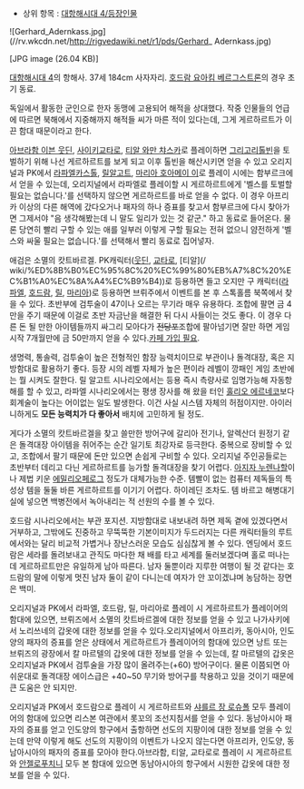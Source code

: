   * 상위 항목 : [대항해시대 4/등장인물](%EB%8C%80%ED%95%AD%ED%95%B4%EC%8B%9C%EB%8C%80%204/%EB%93%B1%EC%9E%A5%EC%9D%B8%EB%AC%BC.md)  

![Gerhard_Adernkass.jpg](//rv.wkcdn.net/http://rigvedawiki.net/r1/pds/Gerhard_
Adernkass.jpg)

[JPG image (26.04 KB)]

[대항해시대 4](%EB%8C%80%ED%95%AD%ED%95%B4%EC%8B%9C%EB%8C%80%204.md)의 항해사. 37세
184cm 사자자리. [호드람 요아킴 베르그스트론](%ED%98%B8%EB%93%9C%EB%9E%8C%20%EC%9A%94%EC%95%84%ED%82%B4%20%EB%B2%A0%EB%A5%B4%EA%B7%B8%EC%8A%A4%ED%8A%B8%EB%A1%A0.md)의 경우
초기 동료.

독일에서 활동한 군인으로 한자 동맹에 고용되어 해적을 상대했다. 작중 인물들의 언급에 따르면 북해에서 지중해까지 해적들 씨가 마른 적이
있다는데, 그게 게르하르트가 이끈 함대 때문이라고 한다.

[아브라함 이븐 웃딘](%EC%95%84%EB%B8%8C%EB%9D%BC%ED%95%A8%20%EC%9D%B4%EB%B8%90%20%EC%9B%83%EB%94%98.md), [사이키교타로](%EC%82%AC%EC%9D%B4%ED%82%A4%20%EA%B5%90%ED%83%80%EB%A1%9C.md), [티알 와만 챠스카](%ED%8B%B0%EC%95%8C%20%EC%99%80%EB%A7%8C%20%EC%B1%A0%EC%8A%A4%EC%B9%B4.md)로 플레이하면 [그리고리톨빈](%EA%B7%B8%EB%A6%AC%EA%B3%A0%EB%A6%AC%20%ED%86%A8%EB%B9%88.md)을 토벌하기 위해
나선 게르하르트를 보게 되고 이후 톨빈을 해산시키면 얻을 수 있고 오리지널과 PK에서 [라파엘카스톨](%EB%9D%BC%ED%8C%8C%EC%97%98%20%EC%B9%B4%EC%8A%A4%ED%86%A8.md), [릴알고트](%EB%A6%B4%20%EC%95%8C%EA%B3%A0%ED%8A%B8.md), [마리아 호아메이 이](%EB%A7%88%EB%A6%AC%EC%95%84%20%ED%98%B8%EC%95%84%EB%A9%94%EC%9D%B4%20%EC%9D%B4.md)로 플레이
시에는 함부르크에서 얻을 수 있는데, 오리지널에서 라파엘로 플레이할 시 게르하르트에게 '벨스를 토벌할 필요는 없습니다.'를 선택하지 않으면
게르하르트를 바로 얻을 수 없다. 이 경우 아프리카 이상의 다른 해역에 갔다오거나 패자의 하나 증표를 찾고서 함부르크에 다시 찾아가면
그제서야 "음 생각해봤는데 니 말도 일리가 있는 것 같군." 하고 동료로 들어온다. 물론 당연히 빨리 구할 수 있는 애를 일부러 이렇게 구할
필요는 전혀 없으니 얌전하게 '벨스와 싸울 필요는 없습니다.'를 선택해서 빨리 동료로 집어넣자.

애검은 소멸의 캇트바르겔. PK캐릭터([웃딘](%EC%95%84%EB%B8%8C%EB%9D%BC%ED%95%A8%20%EC%9D%B4%EB%B8%90%20%EC%9B%83%EB%94%98.md),
[교타로](%EC%82%AC%EC%9D%B4%ED%82%A4%20%EA%B5%90%ED%83%80%EB%A1%9C.md), [티알](/
wiki/%ED%8B%B0%EC%95%8C%20%EC%99%80%EB%A7%8C%20%EC%B1%A0%EC%8A%A4%EC%B9%B4))로
등용하면 들고 오지만 구
캐릭터([라파엘](%EB%9D%BC%ED%8C%8C%EC%97%98%20%EC%B9%B4%EC%8A%A4%ED%86%A8.md), [호드람](%ED%98%B8%EB%93%9C%EB%9E%8C%20%EC%9A%94%EC%95%84%ED%82%B4%20%EB%B2%A0%EB%A5%B4%EA%B7%B8%EC%8A%A4%ED%8A%B8%EB%A1%A0.md),
[릴](%EB%A6%B4%20%EC%95%8C%EA%B3%A0%ED%8A%B8.md), [마리아](%EB%A7%88%EB%A6%AC%EC%95%84%20%ED%98%B8%EC%95%84%EB%A9%94%EC%9D%B4%20%EC%9D%B4.md))로 등용하면 브뤼주에서
이벤트를 본 후 스톡홀름 북쪽에서 찾을 수 있다. 초반부에 검투술이 47이나 오르는 무기라 매우 유용하다. 조합에 팔면 금 4만을 주기
때문에 이걸로 초반 자금난을 해결한 뒤 다시 사들이는 것도 좋다. 이 경우 다른 돈 될 만한 아이템들까지 싸그리 모아다가
<del>전당포</del>조합에 팔아넘기면 잘만 하면 게임 시작 7개월만에 금 50만까지 얻을 수 있다.[카페 가입
필요](http://cafe.naver.com/daehangs/49107).

생명력, 통솔력, 검투술이 높은 전형적인 함장 능력치이므로 부관이나 돌격대장, 혹은 지방함대로 활용하기 좋다. 등장 시의 레벨 자체가 높은
편이라 레벨이 깡패인 게임 초반에는 뭘 시켜도 잘한다. 릴 알고트 시나리오에서는 등용 즉시 측량사로 임명가능해 자동항해를 할 수 있고,
라파엘 시나리오에서는 평생 장사를 해 왔을 터인 [훌리오 에르네코](%ED%9B%8C%EB%A6%AC%EC%98%A4%20%EC%97%90%EB%A5%B4%EB%84%A4%EC%BD%94.md)보다 회계술이 높다는 어이없는 일도 발생한다. 이건 사실 시스템 자체의
허점이지만. 아이러니하게도 **모든 능력치가 다 좋아서** 배치에 고민하게 될 정도.

게다가 소멸의 캇트바르겔을 찾고 쓸만한 방어구에 갈리아 전기나, 알렉산더 원정기 같은 돌격대장 아이템을 쥐어주는 순간 일기토 최강자로
등극한다. 중복으로 장비할 수 있고, 조합에서 팔기 때문에 돈만 있으면 손쉽게 구비할 수 있다. 오리지널 주인공들로는 초반부터 데리고 다닌
게르하르트를 능가할 돌격대장을 찾기 어렵다. [아지자 누렌나할](%EC%95%84%EC%A7%80%EC%9E%90%20%EB%88%84%EB%A0%8C%EB%82%98%ED%95%A0.md)이나 제법 키운 [에밀리오페로그](%EC%97%90%EB%B0%80%EB%A6%AC%EC%98%A4%20%ED%8E%98%EB%A1%9C%EA%B7%B8.md)
정도가 대체가능한 수준. 템빨이 없는 컴퓨터 제독들의 특성상 템을 둘둘 바른 게르하르트를 이기기 어렵다. 하이레딘 조차도. 템 바르고
해병대기실에 넣으면 백병전에서 녹아내리는 적 선원의 수를 볼 수 있다.

호드람 시나리오에서는 부관 포지션. 지방함대로 내보내려 하면 제독 곁에 있겠다면서 거부하고, 그밖에도 진중하고 무뚝뚝한 기본이미지가
두드러지는 다른 캐릭터들의 루트에서와는 달리 비교적 가볍거나 장난스러운 모습도 심심찮게 볼 수 있다. 엔딩에서 호드람은 세라를 돌려보내고
관직도 마다한 채 배를 타고 세계를 둘러보겠다며 홀로 떠나는데 게르하르트만은 유일하게 남아 따른다. 남자 둘뿐이라 지루한 여행이 될 것
같다는 호드람의 말에 이렇게 멋진 남자 둘이 같이 다니는데 여자가 안 꼬이겠냐며 농담하는 장면은 백미.

오리지널과 PK에서 라파엘, 호드람, 릴, 마리아로 플레이 시 게르하르트가 플레이어의 함대에 있으면, 브뤼즈에서 소멸의 캇트바르겔에 대한
정보를 얻을 수 있고 나가사키에서 노리쓰네의 갑옷에 대한 정보를 얻을 수 있다.오리지널에서 아프리카, 동아시아, 인도양의 패자의 증표를 얻은
상태에서 게르하르트가 플레이어의 함대에 있으면 낭트 또는 브뤼즈의 광장에서 칼 마르텔의 갑옷에 대한 정보를 얻을 수 있는데, 칼 마르텔의
갑옷은 오리지널과 PK에서 검투술을 가장 많이 올려주는(+60) 방어구이다. 물론 이쯤되면 아쉬운대로 돌격대장 에이스급은 +40~50 무기와
방어구를 착용하고 있을 것이기 때문에 큰 도움은 안 되지만.

오리지널과 PK에서 호드람으로 플레이 시 게르하르트와 [샤를르 장 로슈폴](%EC%83%A4%EB%A5%BC%EB%A5%B4%20%EC%9E%A5%20%EB%A1%9C%EC%8A%88%ED%8F%B4.md) 모두 플레이어의 함대에 있으면 리스본 여관에서 롯꼬의 조선지침서를
얻을 수 있다. 동남아시아 패자의 증표를 얻고 인도양의 항구에서 출항하면 선도의 지팡이에 대한 정보를 얻을 수 있는데 만약 이렇게 해도
선도의 지팡이의 이벤트가 나오지 않는다면 아프리카, 인도양, 동남아시아의 패자의 증표를 모아야 한다.아브라함, 티알, 교타로로 플레이 시
게르하르트와 [안젤로푸치니](%EC%95%88%EC%A0%A4%EB%A1%9C%20%ED%91%B8%EC%B9%98%EB%8B%88.md) 모두 본 함대에
있으면 동남아시아의 항구에서 시원한 갑옷에 대한 정보를 얻을 수 있다.

